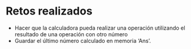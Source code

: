 # Retos realizados
- Hacer que la calculadora pueda realizar una operación utilizando el resultado de una operación con otro número
- Guardar el último número calculado en memoria ‘Ans’.